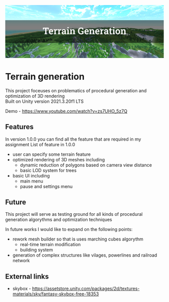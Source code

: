 ![Repository baner](/RepoBaner.png)

# Terrain generation
This project foceuses on problematics of procedural generation and optimization of 3D rendering<br>
Built on Unity version 2021.3.20f1 LTS

Demo - https://www.youtube.com/watch?v=zs7UHO_5z7Q

## Features
In version 1.0.0 you can find all the feature that are required in my assignment
List of feature in 1.0.0
- user can specify some terrain feature
- optimized rendering of 3D meshes including
    - dynamic reduction of polygons based on camera view distance
    - basic LOD system for trees
- basic UI including
    - main menu
    - pause and settings menu

## Future
This project will serve as testing ground for all kinds of procedural generation algorythms and optimization techniques

In future works I would like to expand on the following points:
- rework mesh builder so that is uses marching cubes algorythm
    - real-time terrain modification
    - building system
- generation of complex structures like vilages, powerlines and railroad network

## External links
- skybox - https://assetstore.unity.com/packages/2d/textures-materials/sky/fantasy-skybox-free-18353
